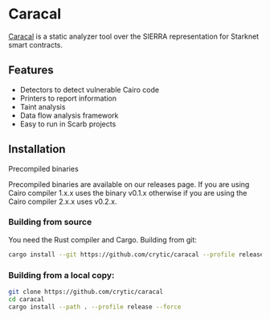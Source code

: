 # Caracal

[Caracal](https://github.com/crytic/caracal) is a static analyzer tool over the SIERRA representation for Starknet smart contracts.

## Features

- Detectors to detect vulnerable Cairo code
- Printers to report information
- Taint analysis
- Data flow analysis framework
- Easy to run in Scarb projects

## Installation

Precompiled binaries

Precompiled binaries are available on our releases page. If you are using Cairo compiler 1.x.x uses the binary v0.1.x otherwise if you are using the Cairo compiler 2.x.x uses v0.2.x.

### Building from source

You need the Rust compiler and Cargo. Building from git:

```bash
cargo install --git https://github.com/crytic/caracal --profile release --force
```

### Building from a local copy:

```bash
git clone https://github.com/crytic/caracal
cd caracal
cargo install --path . --profile release --force
```
